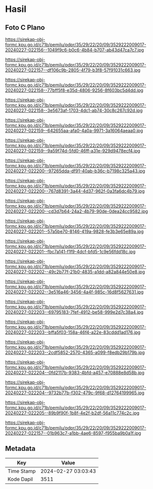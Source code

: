 # Hasil

## Foto C Plano

https://sirekap-obj-formc.kpu.go.id/c71b/pemilu/pdpr/35/29/22/20/09/3529222009017-20240227-022156--1049f9c6-b0c6-4b84-b707-ab43d47ca7c7.jpg

https://sirekap-obj-formc.kpu.go.id/c71b/pemilu/pdpr/35/29/22/20/09/3529222009017-20240227-022157--df106c9b-2805-4f79-b3f8-57f91031c663.jpg

https://sirekap-obj-formc.kpu.go.id/c71b/pemilu/pdpr/35/29/22/20/09/3529222009017-20240227-022158--77bff5f8-e35d-4806-9256-8f603bc5d4dd.jpg

https://sirekap-obj-formc.kpu.go.id/c71b/pemilu/pdpr/35/29/22/20/09/3529222009017-20240227-022158--3e5673af-1703-4dc1-ab74-30c8c267c92d.jpg

https://sirekap-obj-formc.kpu.go.id/c71b/pemilu/pdpr/35/29/22/20/09/3529222009017-20240227-022159--642655aa-afa0-4a0a-9971-3a16064aeaa0.jpg

https://sirekap-obj-formc.kpu.go.id/c71b/pemilu/pdpr/35/29/22/20/09/3529222009017-20240227-022159--9a59f74d-5fd0-46ff-a31e-929d9478ecf4.jpg

https://sirekap-obj-formc.kpu.go.id/c71b/pemilu/pdpr/35/29/22/20/09/3529222009017-20240227-022200--97265dda-df91-40ab-b36c-b7198c325a43.jpg

https://sirekap-obj-formc.kpu.go.id/c71b/pemilu/pdpr/35/29/22/20/09/3529222009017-20240227-022200--767d8391-3a44-4d37-962f-0a3fa6dc4b79.jpg

https://sirekap-obj-formc.kpu.go.id/c71b/pemilu/pdpr/35/29/22/20/09/3529222009017-20240227-022200--cd3d7b64-24a2-4b79-90de-0dea24cc9582.jpg

https://sirekap-obj-formc.kpu.go.id/c71b/pemilu/pdpr/35/29/22/20/09/3529222009017-20240227-022201--57a5be70-8146-419a-9828-fe3b3e65e89a.jpg

https://sirekap-obj-formc.kpu.go.id/c71b/pemilu/pdpr/35/29/22/20/09/3529222009017-20240227-022201--fbc7a141-f1f9-4dcf-bfd5-1c9e56fdd18c.jpg

https://sirekap-obj-formc.kpu.go.id/c71b/pemilu/pdpr/35/29/22/20/09/3529222009017-20240227-022202--49c2b77f-21b0-4835-a1dd-a82a844e50e8.jpg

https://sirekap-obj-formc.kpu.go.id/c71b/pemilu/pdpr/35/29/22/20/09/3529222009017-20240227-022202--3e516a46-3456-4a4f-985c-16d8f5627631.jpg

https://sirekap-obj-formc.kpu.go.id/c71b/pemilu/pdpr/35/29/22/20/09/3529222009017-20240227-022203--69795183-7fef-4912-be58-999e2d7c38a4.jpg

https://sirekap-obj-formc.kpu.go.id/c71b/pemilu/pdpr/35/29/22/20/09/3529222009017-20240227-022203--bffa5f03-158a-46f4-a22e-83cddd1ad176.jpg

https://sirekap-obj-formc.kpu.go.id/c71b/pemilu/pdpr/35/29/22/20/09/3529222009017-20240227-022203--2cdf5852-2570-4365-a099-f8edb29b179b.jpg

https://sirekap-obj-formc.kpu.go.id/c71b/pemilu/pdpr/35/29/22/20/09/3529222009017-20240227-022204--0fd2117b-9383-4bfd-a457-e70888e8d58b.jpg

https://sirekap-obj-formc.kpu.go.id/c71b/pemilu/pdpr/35/29/22/20/09/3529222009017-20240227-022204--9732b77b-f302-479c-9f68-d12764199965.jpg

https://sirekap-obj-formc.kpu.go.id/c71b/pemilu/pdpr/35/29/22/20/09/3529222009017-20240227-022205--89b9f90f-1b8f-4e2f-b2df-56a11c774c2c.jpg

https://sirekap-obj-formc.kpu.go.id/c71b/pemilu/pdpr/35/29/22/20/09/3529222009017-20240227-022157--01b963c7-a1bb-4ae6-8597-f955ba9b0a1f.jpg


## Metadata

| Key        | Value               |
| ---------- | ------------------- |
| Time Stamp | 2024-02-27 03:03:43 |
| Kode Dapil | 3511                |



